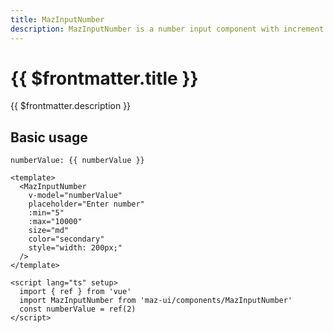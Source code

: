 ```yaml
---
title: MazInputNumber
description: MazInputNumber is a number input component with increment and decrement buttons for user-friendly input. Customizable size, disabled state, and limit values.
---
```


# {{ $frontmatter.title }}

{{ $frontmatter.description }}

<!--@include: ./../.vitepress/mixins/getting-started.md-->

<!--@include: ./../.vitepress/mixins/maz-input-props.md-->

## Basic usage

<MazInputNumber
  v-model="numberValue"
  placeholder="Enter number"
  :min="5"
  :max="10000"
  :step="5"
  color="secondary"
  style="width: 200px;"
/>

`numberValue: {{ numberValue }}`

<script lang="ts" setup>
  import { ref } from 'vue'

  const numberValue = ref()
</script>

```vue
<template>
  <MazInputNumber
    v-model="numberValue"
    placeholder="Enter number"
    :min="5"
    :max="10000"
    size="md"
    color="secondary"
    style="width: 200px;"
  />
</template>

<script lang="ts" setup>
  import { ref } from 'vue'
  import MazInputNumber from 'maz-ui/components/MazInputNumber'
  const numberValue = ref(2)
</script>
```

<!--@include: ./../.vitepress/generated-docs/maz-input-number.doc.md-->
